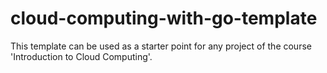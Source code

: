# cloud-computing-with-go-template
This template can be used as a starter point for any project of the course 'Introduction to Cloud Computing'.
